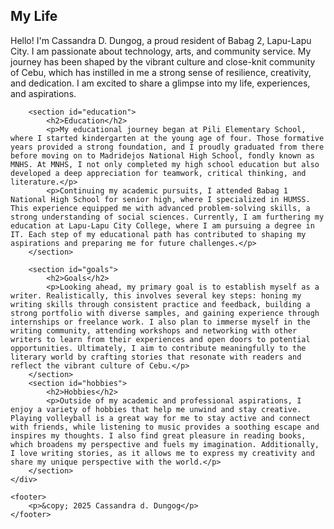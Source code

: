 <!DOCTYPE html>
<html lang="en">
<head>
    <meta charset="UTF-8">
    <meta name="viewport" content="width=device-width, initial-scale=1.0">
    <title>My Autobiography</title>
    <link rel="stylesheet" href="styles.css">
</head>
<body>
    <div class="container">
        <section id="My Life">
            <h1>My Life</h1>
            <p>Hello! I'm Cassandra D. Dungog, a proud resident of Babag 2, Lapu-Lapu City. I am passionate about technology, arts, and community service. My journey has been shaped by the vibrant culture and close-knit community of Cebu, which has instilled in me a strong sense of resilience, creativity, and dedication. I am excited to share a glimpse into my life, experiences, and aspirations.</p>
        </section>

        <section id="education">
            <h2>Education</h2>
            <p>My educational journey began at Pili Elementary School, where I started kindergarten at the young age of four. Those formative years provided a strong foundation, and I proudly graduated from there before moving on to Madridejos National High School, fondly known as MNHS. At MNHS, I not only completed my high school education but also developed a deep appreciation for teamwork, critical thinking, and literature.</p>
            <p>Continuing my academic pursuits, I attended Babag 1 National High School for senior high, where I specialized in HUMSS. This experience equipped me with advanced problem-solving skills, a strong understanding of social sciences. Currently, I am furthering my education at Lapu-Lapu City College, where I am pursuing a degree in IT. Each step of my educational path has contributed to shaping my aspirations and preparing me for future challenges.</p>
        </section>

        <section id="goals">
            <h2>Goals</h2>
            <p>Looking ahead, my primary goal is to establish myself as a writer. Realistically, this involves several key steps: honing my writing skills through consistent practice and feedback, building a strong portfolio with diverse samples, and gaining experience through internships or freelance work. I also plan to immerse myself in the writing community, attending workshops and networking with other writers to learn from their experiences and open doors to potential opportunities. Ultimately, I aim to contribute meaningfully to the literary world by crafting stories that resonate with readers and reflect the vibrant culture of Cebu.</p>
        </section>
        <section id="hobbies">
            <h2>Hobbies</h2>
            <p>Outside of my academic and professional aspirations, I enjoy a variety of hobbies that help me unwind and stay creative. Playing volleyball is a great way for me to stay active and connect with friends, while listening to music provides a soothing escape and inspires my thoughts. I also find great pleasure in reading books, which broadens my perspective and fuels my imagination. Additionally, I love writing stories, as it allows me to express my creativity and share my unique perspective with the world.</p>
        </section>
    </div>

    <footer>
        <p>&copy; 2025 Cassandra d. Dungog</p>
    </footer>
</body>
</html>

